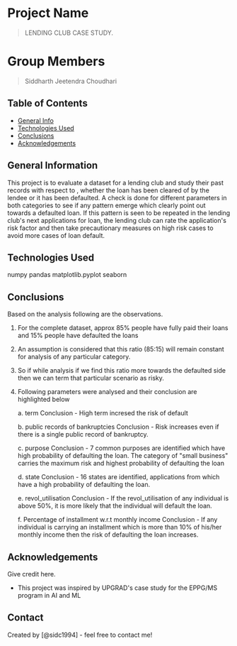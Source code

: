# Project Name
> LENDING CLUB CASE STUDY.

# Group Members
> Siddharth Jeetendra Choudhari


## Table of Contents
* [General Info](#general-information)
* [Technologies Used](#technologies-used)
* [Conclusions](#conclusions)
* [Acknowledgements](#acknowledgements)


## General Information
This project is to evaluate a dataset for a lending club and study their past records with respect to , whether the loan has been cleared of by the lendee or it has been defaulted.
A check is done for different parameters in both categories to see if any pattern emerge which clearly point out towards a defaulted loan.
If this pattern is seen to be repeated in the lending club's next applications for loan, the lending club can rate the application's risk factor and then take precautionary measures on high risk cases to avoid more cases of loan default.

## Technologies Used
numpy
pandas
matplotlib.pyplot
seaborn

## Conclusions
Based on the analysis following are the observations.
1. For the complete dataset, approx 85% people have fully paid their loans and 15% people have defaulted the loans
2. An assumption is considered that this ratio (85:15) will remain constant for analysis of any particular category.
3. So if while analysis if we find this ratio more towards the defaulted side then we can term that particular scenario as risky.
4. Following parameters were analysed and their conclusion are highlighted below
    
    a. term
    Conclusion - High term incresed the risk of default

    b. public records of bankruptcies
    Conclusion - Risk increases even if there is a single public record of bankruptcy.

    c. purpose
    Conclusion - 7 common purposes are identified which have high probability of defaulting the loan. The category of "small business" carries the maximum risk and highest probability of defaulting the loan

    d. state
    Conclusion - 16 states are identified, applications from which have a high probability of defaulting the loan. 

    e. revol_utilisation
    Conclusion - If the revol_utilisation of any individual is above 50%, it is more likely that the individual will default the loan.

    f. Percentage of installment w.r.t monthly income
    Conclusion - If any individual is carrying an installment which is more than 10% of his/her monthly income then the risk of defaulting the loan increases. 


## Acknowledgements
Give credit here.
- This project was inspired by UPGRAD's case study for the EPPG/MS program in AI and ML


## Contact
Created by [@sidc1994] - feel free to contact me!

